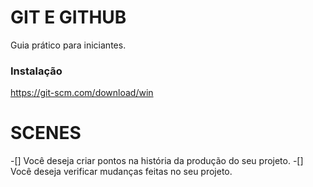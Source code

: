 # GIT E GITHUB

Guia prático para iniciantes.

### Instalação

https://git-scm.com/download/win

# SCENES

-[] Você deseja criar pontos na história da produção do seu projeto.
-[] Você deseja verificar mudanças feitas no seu projeto.

